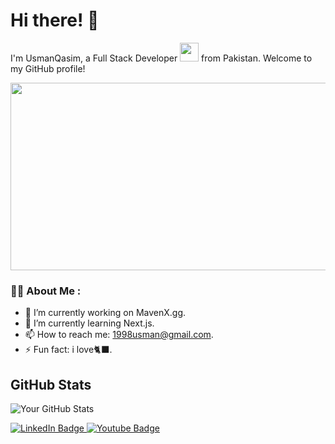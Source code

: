 <!-- Introduction -->
# Hi there! 👋

I'm UsmanQasim, a Full Stack Developer <img src="https://media.giphy.com/media/WUlplcMpOCEmTGBtBW/giphy.gif" width="30"> from Pakistan. Welcome to my GitHub profile!

<div align="center">
  <img src="https://media.giphy.com/media/dWesBcTLavkZuG35MI/giphy.gif" width="600" height="300"/>
</div>

### :man_technologist: About Me :
- 🔭 I’m currently working on MavenX.gg.
- 🌱 I’m currently learning Next.js.
- 📫 How to reach me: 1998usman@gmail.com.
- ⚡ Fun fact: i love🐈‍⬛.

<!-- GitHub Stats -->
## GitHub Stats

![Your GitHub Stats](https://github-readme-stats.vercel.app/api?username=usmanqasim&show_icons=true&hide=issues&hide_title=true)

<!---Things i will use later --->
<div id="badges">
  <a href="https://www.linkedin.com/in/qasimusman/">
    <img src="https://img.shields.io/badge/LinkedIn-blue?style=for-the-badge&logo=linkedin&logoColor=white" alt="LinkedIn Badge"/>
  </a>
  <a href="mailto:1998usman@gmail.com">
    <img src="https://img.shields.io/badge/Gmail-D14836?style=for-the-badge&logo=gmail&logoColor=white" alt="Youtube Badge"/>
  </a>
</div>

<img src="https://komarev.com/ghpvc/?username=UsmanQasim&style=flat-square&color=blue" alt=""/>
